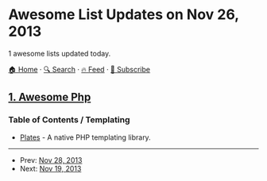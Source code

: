 # Awesome List Updates on Nov 26, 2013

1 awesome lists updated today.

[🏠 Home](/README.md) · [🔍 Search](https://test.trackawesomelist.com/search/) · [🔥 Feed](https://test.trackawesomelist.com/feed.xml) · [📮 Subscribe](https://trackawesomelist.us17.list-manage.com/subscribe?u=d2f0117aa829c83a63ec63c2f&id=36a103854c)



## [1. Awesome Php](/content/ziadoz/awesome-php/README.md)

### Table of Contents / Templating

*   [Plates](http://platesphp.com/) - A native PHP templating library.

---

- Prev: [Nov 28, 2013](/content/2013/11/28/README.md)
- Next: [Nov 19, 2013](/content/2013/11/19/README.md)